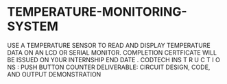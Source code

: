 # TEMPERATURE-MONITORING-SYSTEM
USE A TEMPERATURE SENSOR TO READ AND DISPLAY TEMPERATURE DATA ON AN LCD OR SERIAL MONITOR. COMPLETION CERTFICATE WILL BE ISSUED ON Y0UR INTERNSHIP END DATE . CODTECH INS T R U C T I O NS : PUSH BUTTON COUNTER DELIVERABLE: CIRCUIT DESIGN, CODE, AND OUTPUT DEMONSTRATION
